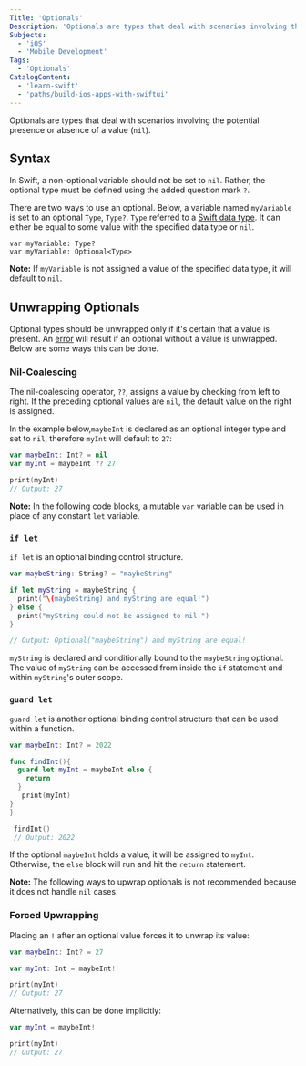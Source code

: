 ```yaml
---
Title: 'Optionals'
Description: 'Optionals are types that deal with scenarios involving the potential presence or absence of a value (nil).'
Subjects:
  - 'iOS'
  - 'Mobile Development'
Tags:
  - 'Optionals'
CatalogContent:
  - 'learn-swift'
  - 'paths/build-ios-apps-with-swiftui'
---
```


Optionals are types that deal with scenarios involving the potential presence or absence of a value (`nil`).

## Syntax

In Swift, a non-optional variable should not be set to `nil`. Rather, the optional type must be defined using the added question mark `?`.

There are two ways to use an optional. Below, a variable named `myVariable` is set to an optional `Type`, `Type?`. `Type` referred to a [Swift data type](https://www.codecademy.com/resources/docs/swift/data-types). It can either be equal to some value with the specified data type or `nil`.

```pseudo
var myVariable: Type?
var myVariable: Optional<Type>
```

**Note:** If `myVariable` is not assigned a value of the specified data type, it will default to `nil`.

## Unwrapping Optionals

Optional types should be unwrapped only if it's certain that a value is present. An [error](https://www.codecademy.com/resources/docs/general/error) will result if an optional without a value is unwrapped. Below are some ways this can be done.

### Nil-Coalescing

The nil-coalescing operator, `??`, assigns a value by checking from left to right. If the preceding optional values are `nil`, the default value on the right is assigned. 

In the example below,`maybeInt` is declared as an optional integer type and set to `nil`, therefore `myInt` will default to `27`:

```swift
var maybeInt: Int? = nil
var myInt = maybeInt ?? 27

print(myInt)
// Output: 27
```

**Note:** In the following code blocks, a mutable `var` variable can be used in place of any constant `let` variable.

### `if let`

`if let` is an optional binding control structure.

```swift
var maybeString: String? = "maybeString"

if let myString = maybeString {
  print("\(maybeString) and myString are equal!")
} else {
  print("myString could not be assigned to nil.")
}

// Output: Optional("maybeString") and myString are equal!
```

`myString` is declared and conditionally bound to the `maybeString` optional. The value of `myString` can be accessed from inside the `if` statement and within `myString`'s outer scope.

### `guard let`

`guard let` is another optional binding control structure that can be used within a function.

```swift
var maybeInt: Int? = 2022

func findInt(){
  guard let myInt = maybeInt else {
    return
  }
   print(myInt)
}
}

 findInt()
 // Output: 2022
```

If the optional `maybeInt` holds a value, it will be assigned to `myInt`. Otherwise, the `else` block will run and hit the `return` statement.

**Note:** The following ways to upwrap optionals is not recommended because it does not handle `nil` cases.

### Forced Upwrapping

Placing an `!` after an optional value forces it to unwrap its value:

```swift
var maybeInt: Int? = 27

var myInt: Int = maybeInt!

print(myInt)
// Output: 27
```

Alternatively, this can be done implicitly:

```swift
var myInt = maybeInt!

print(myInt)
// Output: 27
```
